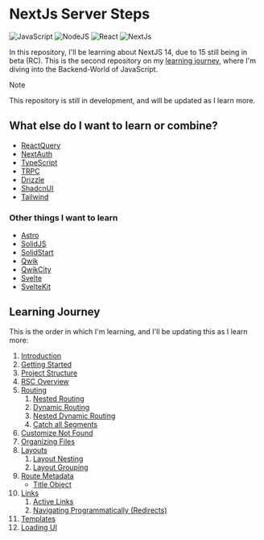 # NextJs Server Steps

![JavaScript](https://img.shields.io/badge/JavaScript-031321?style=for-the-badge&logo=javascript&logoColor=yellow)
![NodeJS](https://img.shields.io/badge/NodeJS-031321?style=for-the-badge&logo=node.js&logoColor=green)
![React](https://img.shields.io/badge/React-031321?style=for-the-badge&logo=react&logoColor=61DAFB)
![NextJs](https://img.shields.io/badge/Next.js-031321?logo=nextdotjs&logoColor=fff&style=for-the-badge)

In this repository, I'll be learning about NextJS 14, due to 15 still being in beta (RC).
This is the second repository on my [learning journey](https://github.com/Neonsy/React-First-Steps), where I'm diving into the Backend-World of JavaScript.

> [!NOTE]
> This repository is still in development, and will be updated as I learn more.

## What else do I want to learn or combine?

-   [ReactQuery](https://github.com/TanStack/query)
-   [NextAuth](https://github.com/nextauthjs/next-auth)
-   [TypeScript](https://github.com/microsoft/TypeScript)
-   [TRPC](https://github.com/trpc/trpc)
-   [Drizzle](https://github.com/drizzle-team/drizzle-orm)
-   [ShadcnUI](https://github.com/shadcn-ui/ui)
-   [Tailwind](https://github.com/tailwindlabs/tailwindcss)

### Other things I want to learn

-   [Astro](https://github.com/withastro/astro)
-   [SolidJS](https://github.com/solidjs/solid)
-   [SolidStart](https://github.com/solidjs/solid-start)
-   [Qwik](https://github.com/BuilderIO/qwik)
-   [QwikCity](https://qwik.dev/docs/qwikcity/)
-   [Svelte](https://github.com/sveltejs/svelte)
-   [SvelteKit](https://github.com/sveltejs/kit)

## Learning Journey

This is the order in which I'm learning, and I'll be updating this as I learn more:

1. [Introduction](/Notes/01-Introduction.md)
2. [Getting Started](/Notes/02-Getting-Started.md)
3. [Project Structure](/Notes/03-Project-Structure.md)
4. [RSC Overview](/Notes/04-RSC-Overview.md)
5. [Routing](/Notes/05-Routing.md)
    1. [Nested Routing](/Notes/06-Nested-Routing.md)
    2. [Dynamic Routing](/Notes/07-Dynamic-Routing.md)
    3. [Nested Dynamic Routing](/Notes/08-Nested-Dynamic-Routing.md)
    4. [Catch all Segments](/Notes/09-Catch-All-Segments.md)
6. [Customize Not Found](/Notes/10-Customize-Not-Found.md)
7. [Organizing Files](/Notes/11-Organizing-Files.md)
8. [Layouts](/Notes/12-Layouts.md)
    1. [Layout Nesting](/Notes/13-Layout-Nesting.md)
    2. [Layout Grouping](/Notes/14-Layout-Groups.md)
9. [Route Metadata](/Notes/15-Route-Metadata.md)
    - [Title Object](/Notes/16-Title-Object.md)
10. [Links](/Notes/17-Links.md)
    1. [Active Links](/Notes/18-Active-Links.md)
    2. [Navigating Programmatically (Redirects)](/Notes/19-Navigating-Programmatically.md)
11. [Templates](/Notes/20-Templates.md)
12. [Loading UI](/Notes/21-Loading-UI.md)